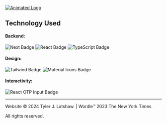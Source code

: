 [![Animated Logo](https://tylerlatshaw.com/static/gradient-logo-animated.svg  "Animated Logo")](https://.tylerlatshaw.com/  "Animated Logo")

## Technology Used

#### Backend:

<a href="https://www.npmjs.com/package/next" style="text-decoration: none;" target="_blank">
    <img src="https://img.shields.io/badge/dynamic/json?url=https%3A%2F%2Fgithub.com%2Ftylerlatshaw%2FWordleAnalyzer%2Fraw%2Fmain%2Fpackage.json&query=%24.dependencies.next&logo=npm&label=NextJS&color=red&style=for-the-badge" alt="Next Badge">
</a>
<a href="https://www.npmjs.com/package/react" style="text-decoration: none;" target="_blank">
    <img src="https://img.shields.io/badge/dynamic/json?url=https%3A%2F%2Fgithub.com%2Ftylerlatshaw%2FWordleAnalyzer%2Fraw%2Fmain%2Fpackage.json&query=%24.dependencies.react&logo=react&label=React&color=lightblue&style=for-the-badge" alt="React Badge">
</a>
<a href="https://www.npmjs.com/package/typescript" style="text-decoration: none;" target="_blank">
    <img src="https://img.shields.io/badge/dynamic/json?url=https%3A%2F%2Fgithub.com%2Ftylerlatshaw%2FWordleAnalyzer%2Fraw%2Fmain%2Fpackage.json&query=%24.devDependencies.typescript&logo=typescript&logoColor=blue&label=TypeScript&color=blue&style=for-the-badge" alt="TypeScript Badge">
</a>

#### Design:

<a href="https://www.npmjs.com/package/tailwindcss" style="text-decoration: none;" target="_blank">
    <img src="https://img.shields.io/badge/dynamic/json?url=https%3A%2F%2Fgithub.com%2Ftylerlatshaw%2FWordleAnalyzer%2Fraw%2Fmain%2Fpackage.json&query=%24.dependencies.tailwindcss&logo=tailwindcss&label=Tailwind&style=for-the-badge" alt="Tailwind Badge">
</a>
<a href="https://www.npmjs.com/package/@mui/icons-material" style="text-decoration: none;" target="_blank">
    <img src="https://img.shields.io/badge/dynamic/json?url=https%3A%2F%2Fgithub.com%2Ftylerlatshaw%2FWordleAnalyzer%2Fraw%2Fmain%2Fpackage.json&query=%24.dependencies%5B%22%40mui%2Ficons-material%22%5D&logo=mui&label=Material%20Icons&color=blue&style=for-the-badge" alt="Material Icons Badge">
</a>

#### Interactivity: 

<a href="https://www.npmjs.com/package/react-otp-input" style="text-decoration: none;" target="_blank">
    <img src="https://img.shields.io/badge/dynamic/json?url=https%3A%2F%2Fgithub.com%2Ftylerlatshaw%2FWordleAnalyzer%2Fraw%2Fmain%2Fpackage.json&query=%24.dependencies%5B%22react-otp-input%22%5D&label=react%20otp%20input&color=darkgreen&style=for-the-badge" alt="React OTP Input Badge">
</a>

<hr />

Website &copy; 2024 Tyler J. Latshaw. |  Wordle&trade; 2023 The New York Times.

All rights reserved.
